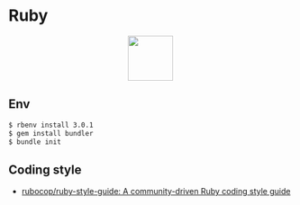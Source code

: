 # Ruby

<p align="center">
<img width="80" src='https://cdn.jsdelivr.net/gh/devicons/devicon/icons/ruby/ruby-original.svg'>
</p>


## Env

```sh
$ rbenv install 3.0.1
$ gem install bundler
$ bundle init
```


## Coding style

- [rubocop/ruby-style-guide: A community-driven Ruby coding style guide](https://github.com/rubocop/ruby-style-guide)
